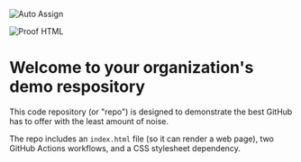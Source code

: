 ![Auto Assign](https://github.com/Adakrei/demo-repository/actions/workflows/auto-assign.yml/badge.svg)

![Proof HTML](https://github.com/Adakrei/demo-repository/actions/workflows/proof-html.yml/badge.svg)

# Welcome to your organization's demo respository
This code repository (or "repo") is designed to demonstrate the best GitHub has to offer with the least amount of noise.

The repo includes an `index.html` file (so it can render a web page), two GitHub Actions workflows, and a CSS stylesheet dependency.
